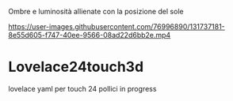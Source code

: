 Ombre e luminosità allienate con la posizione del sole

https://user-images.githubusercontent.com/76996890/131737181-8e55d605-f747-40ee-9566-08ad22d6bb2e.mp4

# Lovelace24touch3d
lovelace yaml per touch 24 pollici
in progress
